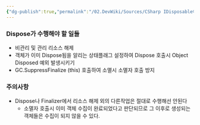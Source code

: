 ```yaml
---
{"dg-publish":true,"permalink":"/02.DevWiki/Sources/CSharp IDisposable이 반드시 구현해야하는 것/","noteIcon":"","created":"2024-12-01T17:25:23.000+09:00","updated":"2025-07-19T23:03:14.672+09:00"}
---
```


### Dispose가 수행해야 할 일들
- 비관리 및 관리 리소스 해제
- 객체가 이미 Dispose됨을 알리는 상태플래그 설정하여 Dispose 호출시 Object Disposed 예외 발생시키기
- GC.SuppressFinalize (this) 호출하여 소멸시 소멸자 호출 방지
### 주의사항
* Dispose나 Finalizer에서 리소스 해제 외의 다른작업은 절대로 수행해선 안된다
	* 소멸자 호출시 이미 객체 수집이 완료되었다고 판단되므로 그 이후로 생성되는 객체들은 수집이 되지 않을 수 있다.
